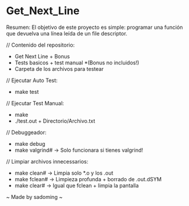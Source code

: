 # Get_Next_Line

Resumen: El objetivo de este proyecto es simple: programar una función que devuelva una línea leída de un file descriptor.

// Contenido del repositorio:
- Get Next Line + Bonus
- Tests basicos + test manual *(Bonus no incluidos!)
- Carpeta de los archivos para testear
    
// Ejecutar Auto Test:
- make test

// Ejecutar Test Manual:
- make
- ./test.out + Directorio/Archivo.txt

// Debuggeador:
- make debug
- make valgrind# -> Solo funcionara si tienes valgrind!

// Limpiar archivos innecessarios:
- make clean# -> Limpia solo *.o y los .out
- make fclean# -> Limpieza profunda + borrado de .out.dSYM
- make clear# -> Igual que fclean + limpia la pantalla

~ Made by sadoming ~
